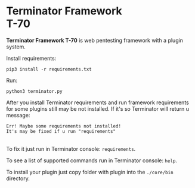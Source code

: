 # Terminator Framework </br> T-70
**Terminator Framework T-70** is web pentesting framework with a plugin system.

Install requirements:
```
pip3 install -r requirements.txt
```

Run: 
``` 
python3 terminator.py
```

After you install Terminator requirements and run framework requirements for some plugins still may be not installed.
If it's so Terminator will return u message: 
```
Err! Maybe some requirements not installed!
It's may be fixed if u run "requirements"
```
</br>To fix it just run in Terminator console: ```requirements```. 

To see a list of supported commands run in Terminator console: ```help```.  

To install your plugin just copy folder with plugin into the ```./core/bin``` directory.